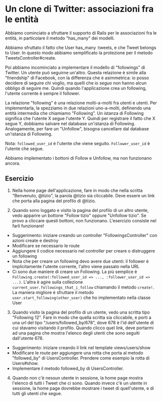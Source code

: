
# Un clone di Twitter: associazioni fra le entità

Abbiamo cominciato a sfruttare il supporto di Rails per le associazioni fra le entità, in particolare il metodo "has_many" dei modelli.

Abbiamo sfruttato il fatto che User has_many :tweets, e che Tweet belongs to User.  In questo modo abbiamo semplificato la protezione per il metodo TweetsController#create.

Poi abbiamo incominciato a implementare il modello di "followings" di Twitter.  Un utente può seguirne un'altro.  Questa relazione è simile alla "friendship" di Facebook, con la differenza che è asimmetrica: io posso decidere di seguire chi voglio, ma quelli che io seguo non hanno alcun obbligo di seguire me. Quindi quando l'applicazione crea un following, l'utente corrente è sempre il follower.

La relazione "following" è una relazione molti-a-molti fra utenti e utenti. Per implementarla, la spezziamo in due relazioni uno-a-molti, definendo una entità intermedia che chiamiamo "Following".  Un istanza di Following significa che l'utente X segue l'utente Y.  Quindi per registrare il fatto che X segue Y, dobbiamo salvare nel database un'istanza di Following.  Analogamente, per fare un "Unfollow", bisogna cancellare dal database un'istanza di Following.

Nota: `followed_user_id` è l'utente che viene seguito.  `Follower_user_id` è l'utente che segue.

Abbiamo implementato i bottoni di Follow e Unfollow, ma non funzionano ancora.

## Esercizio

1. Nella home page dell'applicazione, fare in modo che nella scritta "Benvenuto, @tizio", la parola @tizio sia cliccabile.  Deve essere un link che porta alla pagina del profilo di @tizio.

2. Quando sono loggato e visito la pagina del profilo di un altro utente, vedo apparire un bottone "Follow tizio" oppure "Unfollow tizio".  Se provo a cliccare questi bottoni, non funzionano.  L'esercizio consiste nel farli funzionare!
  * Suggerimento: iniziare creando un controller "FollowingsController" con azioni create e destroy
  * Modificare se necessario le route
  * Aggiungere il codice necessario nel controller per creare o distruggere un following
  * Nota che per creare un following devo avere due utenti: il follower è implicitamente l'utente corrente, l'altro viene passato nella URL
  * Ci sono due maniere di creare un Following.  La più semplice è
    `Following.create(:followed_user_id => ..., :follower_user_id => ...)`.  L'altra è agire sulla collezione `current_user.followings_that_i_follow` chiamando il metodo `create!`.  La maniera migliore è sfruttare il metodo `user.start_following(other_user)` che ho implementato nella classe User
    
3. Quando visito la pagina del profilo di un utente, vedo una scritta tipo "Following 12".  Fare in modo che quella scritta sia cliccabile, e porti a una url del tipo "/users/followed_by/678", dove 678 è l'id dell'utente di cui stavamo visitando il profilo.  Quando clicco quel link, deve portarmi ad una pagina che mostra l'elenco degli utenti che sono seguiti dall'utente 678.
  * Suggerimento: iniziare creando il link nel template views/users/show
  * Modificare le route per aggiungere una rotta che porta al metodo "followed_by" di UsersController.  Prendere come esempio la rotta di Users#show.
  * Implementare il metodo followed_by di UsersController.

4. Quando non c'è nessun utente in sessione, la home page mostra l'elenco di tutti i Tweet che ci sono.  Quando invece c'è un utente in sessione, la home page dovrebbe mostrare i tweet di quell'utente, e di tutti gli utenti che segue.  
